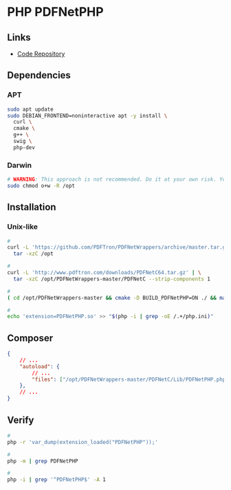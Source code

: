 # PHP PDFNetPHP

## Links

- [Code Repository](https://github.com/PDFTron/PDFNetWrappers/tree/master/PDFNetPHP)

## Dependencies

### APT

```sh
sudo apt update
sudo DEBIAN_FRONTEND=noninteractive apt -y install \
  curl \
  cmake \
  g++ \
  swig \
  php-dev
```

### Darwin

```sh
# WARNING: This approach is not recommended. Do it at your own risk. You have been warned.
sudo chmod o+w -R /opt
```

## Installation

### Unix-like

```sh
#
curl -L 'https://github.com/PDFTron/PDFNetWrappers/archive/master.tar.gz' | \
  tar -xzC /opt

#
curl -L 'http://www.pdftron.com/downloads/PDFNetC64.tar.gz' | \
  tar -xzC /opt/PDFNetWrappers-master/PDFNetC --strip-components 1

#
( cd /opt/PDFNetWrappers-master && cmake -D BUILD_PDFNetPHP=ON ./ && make && make install )

#
echo 'extension=PDFNetPHP.so' >> "$(php -i | grep -oE /.+/php.ini)"
```

## Composer

```json
{
    // ...
    "autoload": {
        // ...
        "files": ["/opt/PDFNetWrappers-master/PDFNetC/Lib/PDFNetPHP.php"]
    },
    // ...
}
```

## Verify

```sh
#
php -r 'var_dump(extension_loaded("PDFNetPHP"));'

#
php -m | grep PDFNetPHP

#
php -i | grep '^PDFNetPHP$' -A 1
```
